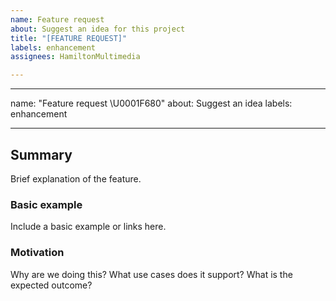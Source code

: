```yaml
---
name: Feature request
about: Suggest an idea for this project
title: "[FEATURE REQUEST]"
labels: enhancement
assignees: HamiltonMultimedia

---
```


---
name: "Feature request \U0001F680"
about: Suggest an idea
labels: enhancement

---

## Summary
Brief explanation of the feature.

### Basic example
Include a basic example or links here.

### Motivation
Why are we doing this? What use cases does it support? What is the expected outcome?
